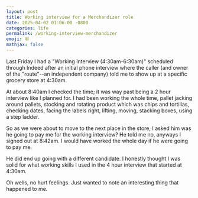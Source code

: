 ```yaml
---
layout: post
title: Working interview for a Merchandizer role
date: 2025-04-02 01:06:00 -0800
categories: life
permalink: /working-interview-merchandizer
emoji: 🕸️
mathjax: false
---
```


Last Friday I had a "Working Interview (4:30am-6:30am)" scheduled through Indeed after an initial phone interview where the caller (and owner of the "route"--an independent company) told me to show up at a specific grocery store at 4:30am.

At about 8:40am I checked the time; it was way past being a 2 hour interview like I planned for. I had been working the whole time, pallet jacking around pallets, stocking and rotating product which was chips and tortillas, checking dates, facing the labels right, lifting, moving, stacking boxes, using a step ladder.

So as we were about to move to the next place in the store, I asked him was he going to pay me for the working interview? He told me no, anyways I signed out at 8:42am. I would have worked the whole day if he were going to pay me.

He did end up going with a different candidate. I honestly thought I was solid for what working skills I used in the 4 hour interview that started at 4:30am.

Oh wells, no hurt feelings. Just wanted to note an interesting thing that happened to me.
